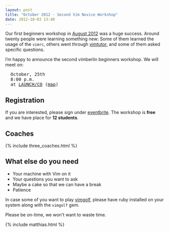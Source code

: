 ```yaml
---
layout: post
title: "October 2012 - Second Vim Novice Workshop"
date: 2012-10-03 13:40
---
```


Our first beginners workshop in [August 2012](/august-2012-workshop) was a huge success. Around twenty people were learning
something new: Some of them learned the usage of the `vimrc`, others went through [vimtutor](http://linuxcommand.org/man_pages/vimtutor1.html), and some of them asked specific questions.

I’m happy to announce the second vimberlin beginners workshop. We will meet on:

<pre>
  October, 25th
  8:00 p.m.
  at <a href="https://launchco.com/etc/#coworking">LAUNCH/CO</a> (<a href="http://g.co/maps/k62eb">map</a>)
</pre>


## Registration

If you are interested, please sign under [eventbrite](http://www.eventbrite.com/event/4134065100). The workshop is **free** and we have place for **12 students**.


## Coaches

{% include three_coaches.html %}


## What else do you need

- Your machine with Vim on it
- Your questions you want to ask
- Maybe a cake so that we can have a break
- Patience

In case some of you want to play [vimgolf](http://vimgolf.com/), please have ruby installed on your system along with the
`vimgolf` gem.

Please be on-time, we won't want to waste time.

{% include matthias.html %}
